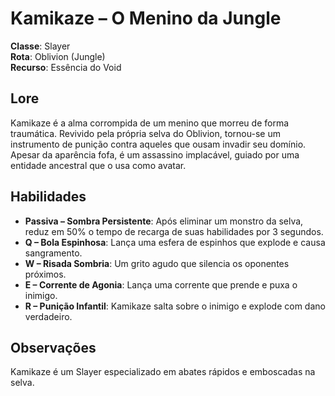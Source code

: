 # Kamikaze – O Menino da Jungle

**Classe**: Slayer  
**Rota**: Oblivion (Jungle)  
**Recurso**: Essência do Void  

## Lore  
Kamikaze é a alma corrompida de um menino que morreu de forma traumática. Revivido pela própria selva do Oblivion, tornou-se um instrumento de punição contra aqueles que ousam invadir seu domínio.  
Apesar da aparência fofa, é um assassino implacável, guiado por uma entidade ancestral que o usa como avatar.  

## Habilidades  
- **Passiva – Sombra Persistente**: Após eliminar um monstro da selva, reduz em 50% o tempo de recarga de suas habilidades por 3 segundos.  
- **Q – Bola Espinhosa**: Lança uma esfera de espinhos que explode e causa sangramento.  
- **W – Risada Sombria**: Um grito agudo que silencia os oponentes próximos.  
- **E – Corrente de Agonia**: Lança uma corrente que prende e puxa o inimigo.  
- **R – Punição Infantil**: Kamikaze salta sobre o inimigo e explode com dano verdadeiro.  

## Observações  
Kamikaze é um Slayer especializado em abates rápidos e emboscadas na selva.  
